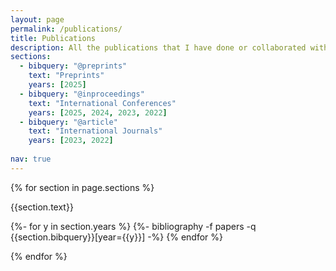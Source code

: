 ```yaml
---
layout: page
permalink: /publications/
title: Publications
description: All the publications that I have done or collaborated with. (†:Equal contribution)
sections:
  - bibquery: "@preprints"
    text: "Preprints"
    years: [2025]
  - bibquery: "@inproceedings"
    text: "International Conferences"
    years: [2025, 2024, 2023, 2022]
  - bibquery: "@article"
    text: "International Journals"
    years: [2023, 2022]
  
nav: true
---
```

<!-- _pages/publications.md -->

<div class="publications">

{% for section in page.sections %}

  <a id="{{section.text}}"></a>
  <p class="bibtitle">{{section.text}}</p>

  {%- for y in section.years %}
    <!-- <h2 class="year">{{y}}</h2> -->
    {%- bibliography -f papers -q {{section.bibquery}}[year={{y}}] -%}
  {% endfor %}

{% endfor %}

</div>